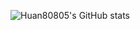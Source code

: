 <!-- ### Hi there 👋(url) -->

<!--
**Huan80805/Huan80805** is a ✨ _special_ ✨ repository because its `README.md` (this file) appears on your GitHub profile.

Here are some ideas to get you started:

- 🔭 I’m currently working on ...
- 🌱 I’m currently learning ...
- 👯 I’m looking to collaborate on ...
- 🤔 I’m looking for help with ...
- 💬 Ask me about ...
- 📫 How to reach me: ...
- 😄 Pronouns: ...
- ⚡ Fun fact: ...
-->
![Huan80805's GitHub stats](https://github-readme-stats.vercel.app/api?username=huan80805&show_icons=true&theme=gruvbox&count_private=true)
